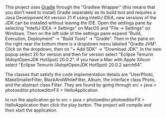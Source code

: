 This project uses [Gradle](https://gradle.org) through the "Gradlew Wrapper" (this means that you don't need to
install) Gradle separately as its build tool and requires a Java
Development Kit version 21 If using IntelliJ IDEA, new versions of the JDK can be installed without leaving the IDE.
Open the settings pane by selecting "IntelliJ IDEA -> Settings" on MacOS and "File -> Settings" on Windows. Then
on the left side of the settings pane expand "Build, Execution, Deployment" -> "Build Tools" -> "Gradle". Then in
the pane on the right near the bottom there is a dropdown menu labeled "Gradle JVM". Click on the dropdown, then on
"+ Add SDK" -> "Download JDK". In the new popup select 20 for version and then for version select
"Eclipse Temurin (AdoptOpenJDK HotSpot) 20.0.2". If you have a Mac with Apple Silicon select
"Eclipse Temurin (AdoptOpenJDK HotSpot) 20.0.2 aarch64".

The classes that satisfy the code implementation details are "UserPhoto, MakeSmallerFilter, BlackAndWhiteFilter, Album,  the interface class Photo, and the abstract class Filter. They are found by going through src > java > photoeditor.photoeditorFX > HelloApplication

to run the application go to src > java > photoeditor.photoeditorFX > HelloApplication then click the play button. The project will
compile and then start the application.
